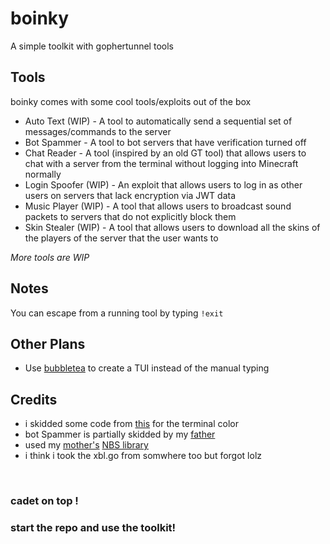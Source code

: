 # boinky

A simple toolkit with gophertunnel tools

## Tools

boinky comes with some cool tools/exploits out of the box
* Auto Text (WIP) - A tool to automatically send a sequential set of messages/commands to the server
* Bot Spammer - A tool to bot servers that have verification turned off
* Chat Reader - A tool (inspired by an old GT tool) that allows users to chat with a server from the terminal without logging into Minecraft normally
* Login Spoofer (WIP) - An exploit that allows users to log in as other users on servers that lack encryption via JWT data
* Music Player (WIP) - A tool that allows users to broadcast sound packets to servers that do not explicitly block them
* Skin Stealer (WIP) - A tool that allows users to download all the skins of the players of the server that the user wants to

*More tools are WIP*

## Notes
You can escape from a running tool by typing `!exit`

## Other Plans
- Use [bubbletea](github.com/charmbracelet/bubbletea) to create a TUI instead of the manual typing

## Credits
- i skidded some code from [this](https://www.youtube.com/watch?v=h3Bv_rlMRGo) for the terminal color
- bot Spammer is partially skidded by my [father](https://github.com/Prim69)
- used my [mother's](https://github.com/JustTalDevelops) [NBS library](https://github.com/JustTalDevelops/nbs)
- i think i took the xbl.go from somwhere too but forgot lolz
<br/>

### cadet on top !
### start the repo and use the toolkit!



